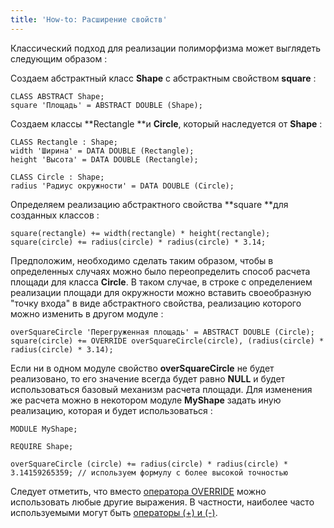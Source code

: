 ```yaml
---
title: 'How-to: Расширение свойств'
---
```


Классический подход для реализации полиморфизма может выглядеть следующим образом :

Создаем абстрактный класс **Shape** с абстрактным свойством **square** :

```lsf
CLASS ABSTRACT Shape;
square 'Площадь' = ABSTRACT DOUBLE (Shape);
```

Создаем классы **Rectangle **и **Circle**, который наследуется от **Shape** :

```lsf
CLASS Rectangle : Shape;
width 'Ширина' = DATA DOUBLE (Rectangle);
height 'Высота' = DATA DOUBLE (Rectangle);

CLASS Circle : Shape;
radius 'Радиус окружности' = DATA DOUBLE (Circle);
```

Определяем реализацию абстрактного свойства **square **для созданных классов :

```lsf
square(rectangle) += width(rectangle) * height(rectangle);
square(circle) += radius(circle) * radius(circle) * 3.14;
```

Предположим, необходимо сделать таким образом, чтобы в определенных случаях можно было переопределить способ расчета площади для класса **Circle**. В таком случае, в строке с определением реализации площади для окружности можно вставить своеобразную "точку входа" в виде абстрактного свойства, реализацию которого можно изменить в другом модуле :

```lsf
overSquareCircle 'Перегруженная площадь' = ABSTRACT DOUBLE (Circle);
square(circle) += OVERRIDE overSquareCircle(circle), (radius(circle) * radius(circle) * 3.14);
```

Если ни в одном модуле свойство **overSquareCircle** не будет реализовано, то его значение всегда будет равно **NULL** и будет использоваться базовый механизм расчета площади. Для изменения же расчета можно в некотором модуле **MyShape** задать иную реализацию, которая и будет использоваться :

```lsf
MODULE MyShape;

REQUIRE Shape;

overSquareCircle (circle) += radius(circle) * radius(circle) * 3.14159265359; // используем формулу с более высокой точностью
```

Следует отметить, что вместо [оператора OVERRIDE](OVERRIDE_operator.md) можно использовать любые другие выражения. В частности, наиболее часто используемыми могут быть [операторы (+) и (-)](Arithmetic_operators_+_-_..._.md).
